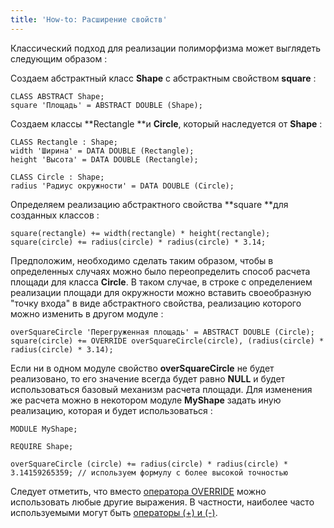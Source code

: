 ```yaml
---
title: 'How-to: Расширение свойств'
---
```


Классический подход для реализации полиморфизма может выглядеть следующим образом :

Создаем абстрактный класс **Shape** с абстрактным свойством **square** :

```lsf
CLASS ABSTRACT Shape;
square 'Площадь' = ABSTRACT DOUBLE (Shape);
```

Создаем классы **Rectangle **и **Circle**, который наследуется от **Shape** :

```lsf
CLASS Rectangle : Shape;
width 'Ширина' = DATA DOUBLE (Rectangle);
height 'Высота' = DATA DOUBLE (Rectangle);

CLASS Circle : Shape;
radius 'Радиус окружности' = DATA DOUBLE (Circle);
```

Определяем реализацию абстрактного свойства **square **для созданных классов :

```lsf
square(rectangle) += width(rectangle) * height(rectangle);
square(circle) += radius(circle) * radius(circle) * 3.14;
```

Предположим, необходимо сделать таким образом, чтобы в определенных случаях можно было переопределить способ расчета площади для класса **Circle**. В таком случае, в строке с определением реализации площади для окружности можно вставить своеобразную "точку входа" в виде абстрактного свойства, реализацию которого можно изменить в другом модуле :

```lsf
overSquareCircle 'Перегруженная площадь' = ABSTRACT DOUBLE (Circle);
square(circle) += OVERRIDE overSquareCircle(circle), (radius(circle) * radius(circle) * 3.14);
```

Если ни в одном модуле свойство **overSquareCircle** не будет реализовано, то его значение всегда будет равно **NULL** и будет использоваться базовый механизм расчета площади. Для изменения же расчета можно в некотором модуле **MyShape** задать иную реализацию, которая и будет использоваться :

```lsf
MODULE MyShape;

REQUIRE Shape;

overSquareCircle (circle) += radius(circle) * radius(circle) * 3.14159265359; // используем формулу с более высокой точностью
```

Следует отметить, что вместо [оператора OVERRIDE](OVERRIDE_operator.md) можно использовать любые другие выражения. В частности, наиболее часто используемыми могут быть [операторы (+) и (-)](Arithmetic_operators_+_-_..._.md).
